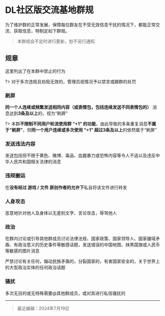 # DL社区版交流基地群规

为了维护群的正常发展，保障每位群友在不受无效信息干扰的情况下，都能正常交流、获取信息，特制定如下群规。

> 本群规会不定时进行更新，恕不另行通知

## 规章

这里列出了在本群中禁止的行为

?> 对于多次违规且劝阻无效的，管理员视情况予以禁言或踢群的处罚

### 刷屏

**同一个人连续或频繁发送相同内容（或表情包，包括连续发送不同表情包的）** 消息达到**3条及以上**的，视为“刷屏”

?> 本群**不限制不同用户轮流使用群 “+1” 的功能**，由此导致的多条重复消息**不属于“刷屏”**，但**同一个用户连续或多次使用 “+1” 超过3条及以上**的依然属于“刷屏”

### 发送违法内容

发送包括但不限于黄色、赌博、毒品、血腥暴力或恐怖内容等令人不适以及违反中华人民共和国相关法律的消息

### 违规搬运

在**没有经过 游戏 / 文件 原创作者的允许下**私自将该文件进行转发

### 人身攻击

恶意地针对他人及身体以无差别文字、言论攻击，辱骂他人

### 政治

在群内讨论或引导其他群成员讨论法律法规、国家政策、国家领导人、国家疆域矛盾、有政治意义的历史事件等敏感话题，发送错误的中国地图、抹黑国旗或人民币等敏感的图片消息

严禁讨论有关任何，煽动民族矛盾的，分裂国家的，有害国家安全的，关于世界上的大型政治实体的任何政治话题
### 骚扰

多次无目的或无特殊需要@其他群成员，或对其进行私信骚扰的

--------

> 最近编辑：2024年7月19日